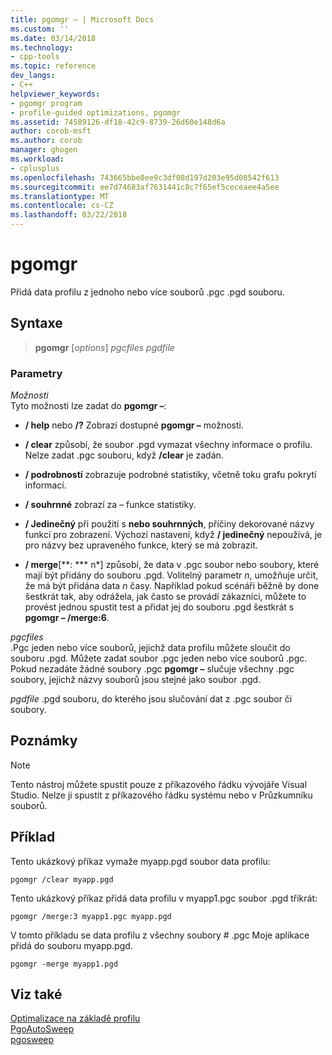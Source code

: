 ```yaml
---
title: pgomgr – | Microsoft Docs
ms.custom: ''
ms.date: 03/14/2018
ms.technology:
- cpp-tools
ms.topic: reference
dev_langs:
- C++
helpviewer_keywords:
- pgomgr program
- profile-guided optimizations, pgomgr
ms.assetid: 74589126-df18-42c9-8739-26d60e148d6a
author: corob-msft
ms.author: corob
manager: ghogen
ms.workload:
- cplusplus
ms.openlocfilehash: 743665bbe0ee9c3df08d197d203e95d08542f613
ms.sourcegitcommit: ee7d74683af7631441c8c7f65ef5ceceaee4a5ee
ms.translationtype: MT
ms.contentlocale: cs-CZ
ms.lasthandoff: 03/22/2018
---
```

# <a name="pgomgr"></a>pgomgr

Přidá data profilu z jednoho nebo více souborů .pgc .pgd souboru.

## <a name="syntax"></a>Syntaxe

> **pgomgr** [*options*] *pgcfiles* *pgdfile*

### <a name="parameters"></a>Parametry

*Možnosti*<br/>
Tyto možnosti lze zadat do **pgomgr –**:

- **/ help** nebo **/?** Zobrazí dostupné **pgomgr –** možnosti.

- **/ clear** způsobí, že soubor .pgd vymazat všechny informace o profilu. Nelze zadat .pgc souboru, když **/clear** je zadán.

- **/ podrobností** zobrazuje podrobné statistiky, včetně toku grafu pokrytí informací.

- **/ souhrnné** zobrazí za – funkce statistiky.

- **/ Jedinečný** při použití s **nebo souhrnných**, příčiny dekorované názvy funkcí pro zobrazení. Výchozí nastavení, když **/ jedinečný** nepoužívá, je pro názvy bez upraveného funkce, který se má zobrazit.

- **/ merge**[**: *** n*] způsobí, že data v .pgc soubor nebo soubory, které mají být přidány do souboru .pgd. Volitelný parametr *n*, umožňuje určit, že má být přidána data *n* časy. Například pokud scénáři běžně by done šestkrát tak, aby odrážela, jak často se provádí zákazníci, můžete to provést jednou spustit test a přidat jej do souboru .pgd šestkrát s **pgomgr – /merge:6**.

*pgcfiles*<br/>
.Pgc jeden nebo více souborů, jejichž data profilu můžete sloučit do souboru .pgd. Můžete zadat soubor .pgc jeden nebo více souborů .pgc. Pokud nezadáte žádné soubory .pgc **pgomgr –** slučuje všechny .pgc soubory, jejichž názvy souborů jsou stejné jako soubor .pgd.

*pgdfile* .pgd souboru, do kterého jsou slučování dat z .pgc soubor či soubory.

## <a name="remarks"></a>Poznámky

> [!NOTE]
> Tento nástroj můžete spustit pouze z příkazového řádku vývojáře Visual Studio. Nelze ji spustit z příkazového řádku systému nebo v Průzkumníku souborů.

## <a name="example"></a>Příklad

Tento ukázkový příkaz vymaže myapp.pgd soubor data profilu:

`pgomgr /clear myapp.pgd`

Tento ukázkový příkaz přidá data profilu v myapp1.pgc soubor .pgd třikrát:

`pgomgr /merge:3 myapp1.pgc myapp.pgd`

V tomto příkladu se data profilu z všechny soubory # .pgc Moje aplikace přidá do souboru myapp.pgd.

`pgomgr -merge myapp1.pgd`

## <a name="see-also"></a>Viz také

[Optimalizace na základě profilu](profile-guided-optimizations.md)<br/>
[PgoAutoSweep](pgoautosweep.md)<br/>
[pgosweep](pgosweep.md)<br/>
